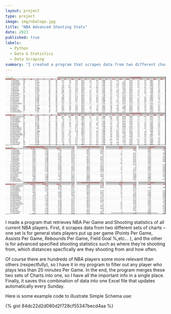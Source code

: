```yaml
---
layout: project
type: project
image: img/nbalogo.jpg
title: "NBA Advanced Shooting Stats"
date: 2023
published: true
labels:
  - Python
  - Data & Statistics
  - Data Scraping 
summary: "I created a program that scrapes data from two different charts and combines them, but only retriveing the data from players who meet certain metrics and conditions. "
---
```

<div class="text-center p-4">
  <img width="800px" src="../img/Stats1.jpg" >
 
  <img width="800px" src="../img/Stats2.jpg" >
</div>

I made a program that retrieves NBA Per Game and Shooting statistics of all current NBA players. First, it scrapes data from two different sets of charts – one set is for general stats players put up per game (Points Per Game, Assists Per Game, Rebounds Per Game, Field Goal %,etc... ), and the other is for advanced specified shooting statistics such as where they're shooting from, which distances specfically are they shooting from and how often.

Of course there are hundreds of NBA players some more relevant than others (respectfully), so I have it in my program to filter out any player who plays less than 20 minutes Per Game. In the end, the program merges these two sets of Charts into one, so I have all the important info in a single place. Finally, it saves this combination of data into one Excel file that updates automatically every Sunday. 

Here is some example code to illustrate Simple Schema use:

{% gist 84dc22d2d080d2f728cf55347becd4aa %}
